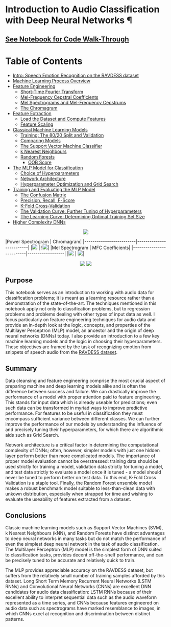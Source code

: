 # Introduction to Audio Classification with Deep Neural Networks ¶
## [See Notebook for Code Walk-Through](https://nbviewer.jupyter.org/github/IliaZenkov/audio-classification-dnn/blob/master/audio_classification_dnns.ipynb)
<!--TABLE OF CONTENTS-->
# Table of Contents
  - [Intro: Speech Emotion Recognition on the RAVDESS dataset](https://nbviewer.jupyter.org/github/IliaZenkov/speech-emotion-recognition/blob/master/audio_classification_dnns.ipynb#Intro:-Speech-Emotion-Recognition-on-the-RAVDESS-dataset)
  - [Machine Learning Process Overview](https://nbviewer.jupyter.org/github/IliaZenkov/speech-emotion-recognition/blob/master/audio_classification_dnns.ipynb#Machine-Learning-Process-Overview)
  - [Feature Engineering](https://nbviewer.jupyter.org/github/IliaZenkov/speech-emotion-recognition/blob/master/audio_classification_dnns.ipynb#Feature-Engineering)
    - [Short-Time Fourier Transform](https://nbviewer.jupyter.org/github/IliaZenkov/speech-emotion-recognition/blob/master/audio_classification_dnns.ipynb#Short-Time-Fourier-Transform)
    - [Mel-Frequency Cepstral Coefficients](https://nbviewer.jupyter.org/github/IliaZenkov/speech-emotion-recognition/blob/master/audio_classification_dnns.ipynb#Mel-Frequency-Cepstral-Coefficients)
    - [Mel Spectrograms and Mel-Frequency Cepstrums](https://nbviewer.jupyter.org/github/IliaZenkov/speech-emotion-recognition/blob/master/audio_classification_dnns.ipynb#Mel-Spectrograms-and-Mel-Frequency-Cepstrums)
    - [The Chromagram](https://nbviewer.jupyter.org/github/IliaZenkov/speech-emotion-recognition/blob/master/audio_classification_dnns.ipynb#The-Chromagram)
  - [Feature Extraction](https://nbviewer.jupyter.org/github/IliaZenkov/speech-emotion-recognition/blob/master/audio_classification_dnns.ipynb#Feature-Extraction)
    - [Load the Dataset and Compute Features](https://nbviewer.jupyter.org/github/IliaZenkov/speech-emotion-recognition/blob/master/audio_classification_dnns.ipynb#Load-the-Dataset-and-Compute-Features)
    - [Feature Scaling](https://nbviewer.jupyter.org/github/IliaZenkov/speech-emotion-recognition/blob/master/audio_classification_dnns.ipynb#Feature-Scaling)
  - [Classical Machine Learning Models](https://nbviewer.jupyter.org/github/IliaZenkov/speech-emotion-recognition/blob/master/audio_classification_dnns.ipynb#Classical-Machine-Learning-Models)
    - [Training: The 80/20 Split and Validation](https://nbviewer.jupyter.org/github/IliaZenkov/speech-emotion-recognition/blob/master/audio_classification_dnns.ipynb#Training:-The-80/20-Split-and-Validation)
    - [Comparing Models](https://nbviewer.jupyter.org/github/IliaZenkov/speech-emotion-recognition/blob/master/audio_classification_dnns.ipynb#Comparing-Models)
    - [The Support Vector Machine Classifier](https://nbviewer.jupyter.org/github/IliaZenkov/speech-emotion-recognition/blob/master/audio_classification_dnns.ipynb#The-Support-Vector-Machine-Classifier)
    - [k Nearest Neighbours](https://nbviewer.jupyter.org/github/IliaZenkov/speech-emotion-recognition/blob/master/audio_classification_dnns.ipynb#k-Nearest-Neighbours)
    - [Random Forests](https://nbviewer.jupyter.org/github/IliaZenkov/speech-emotion-recognition/blob/master/audio_classification_dnns.ipynb#Random-Forests)
        - [OOB Score](https://nbviewer.jupyter.org/github/IliaZenkov/speech-emotion-recognition/blob/master/audio_classification_dnns.ipynb#OOB-Score)
  - [The MLP Model for Classification](https://nbviewer.jupyter.org/github/IliaZenkov/speech-emotion-recognition/blob/master/audio_classification_dnns.ipynb#The-MLP-Model-for-Classification)
    - [Choice of Hyperparameters](https://nbviewer.jupyter.org/github/IliaZenkov/speech-emotion-recognition/blob/master/audio_classification_dnns.ipynb#Choice-of-Hyperparameters)
    - [Network Architecture](https://nbviewer.jupyter.org/github/IliaZenkov/speech-emotion-recognition/blob/master/audio_classification_dnns.ipynb#Network-Architecture)
    - [Hyperparameter Optimization and Grid Search](https://nbviewer.jupyter.org/github/IliaZenkov/speech-emotion-recognition/blob/master/audio_classification_dnns.ipynb#Hyperparameter-Optimization-and-Grid-Search)
  - [Training and Evaluating the MLP Model](https://nbviewer.jupyter.org/github/IliaZenkov/speech-emotion-recognition/blob/master/audio_classification_dnns.ipynb#Training-and-Evaluating-the-MLP-Model)
    - [The Confusion Matrix](https://nbviewer.jupyter.org/github/IliaZenkov/speech-emotion-recognition/blob/master/audio_classification_dnns.ipynb#The-Confusion-Matrix)
    - [Precision, Recall, F-Score](https://nbviewer.jupyter.org/github/IliaZenkov/speech-emotion-recognition/blob/master/audio_classification_dnns.ipynb#Precision,-Recall,-F-Score)
    - [K-Fold Cross-Validation](https://nbviewer.jupyter.org/github/IliaZenkov/speech-emotion-recognition/blob/master/audio_classification_dnns.ipynb#K-Fold-Cross-Validation)
    - [The Validation Curve: Further Tuning of Hyperparameters](https://nbviewer.jupyter.org/github/IliaZenkov/speech-emotion-recognition/blob/master/audio_classification_dnns.ipynb#The-Validation-Curve:-Further-Tuning-of-Hyperparameters)
    - [The Learning Curve: Determining Optimal Training Set Size](https://nbviewer.jupyter.org/github/IliaZenkov/speech-emotion-recognition/blob/master/audio_classification_dnns.ipynb#The-Learning-Curve:-Determining-Optimal-Training-Set-Size)
  - [Higher Complexity DNNs](https://nbviewer.jupyter.org/github/IliaZenkov/speech-emotion-recognition/blob/master/audio_classification_dnns.ipynb#Higher-Complexity-DNNs)


<p align="center">
<img src="https://raw.githubusercontent.com/IliaZenkov/dnn-audio-classification/master/example/waveform.GIF"></p>
|Power Spectrogram     |  Chromagram|
|-------------------------|-------------------------|
|<img src="https://raw.githubusercontent.com/IliaZenkov/dnn-audio-classification/master/example/powerspec.GIF">  |  !<img src="https://raw.githubusercontent.com/IliaZenkov/dnn-audio-classification/master/example/chroma.GIF">|
|Mel Spectrogram           |  MFC Coefficients|
|--------------------------|------------------|
|<img src="https://raw.githubusercontent.com/IliaZenkov/dnn-audio-classification/master/example/melspec.GIF">  |  <img src="https://raw.githubusercontent.com/IliaZenkov/dnn-audio-classification/master/example/mfcc.GIF">|
<p align="center"><img src="https://raw.githubusercontent.com/IliaZenkov/dnn-audio-classification/master/example/confmatrix.GIF">
<img src="https://raw.githubusercontent.com/IliaZenkov/dnn-audio-classification/master/example/learncurve.GIF"></p>


## Purpose
This notebook serves as an introduction to working with audio data for classification problems; it is meant as a learning resource rather than a demonstration of the state-of-the-art. The techniques mentioned in this notebook apply not only to classification problems, but to regression problems and problems dealing with other types of input data as well. I focus particularly on feature engineering techniques for audio data and provide an in-depth look at the logic, concepts, and properties of the Multilayer Perceptron (MLP) model, an ancestor and the origin of deep neural networks (DNNs) today. I also provide an introduction to a few key machine learning models and the logic in choosing their hyperparameters. These objectives are framed by the task of recognizing emotion from snippets of speech audio from the [RAVDESS dataset](https://smartlaboratory.org/ravdess/).

## Summary
Data cleansing and feature engineering comprise the most crucial aspect of preparing machine and deep learning models alike and is often the difference between success and failure. We can drastically improve the performance of a model with proper attention paid to feature engineering. This stands for input data which is already useable for predictions; even such data can be transformed in myriad ways to improve predictive performance. For features to be useful in classification they must encompass sufficient variance between different classes. We can further improve the performance of our models by understanding the influence of and precisely tuning their hyperparameters, for which there are algorithmic aids such as Grid Search.

Network architecture is a critical factor in determining the computational complexity of DNNs; often, however, simpler models with just one hidden layer perform better than more complicated models. The importance of proper model evaluation cannot be overstressed: training data should be used strictly for training a model, validation data strictly for tuning a model, and test data strictly to evaluate a model once it is tuned - a model should never be tuned to perform better on test data. To this end, K-Fold Cross Validation is a staple tool. Finally, the Random Forest ensemble model makes a robust benchmark model suitable to less-than-clean data with unkown distribution, especially when strapped for time and wishing to evaluate the useability of features extracted from a dataset.

## Conclusions
Classic machine learning models such as Support Vector Machines (SVM), k Nearest Neighbours (kNN), and Random Forests have distinct advantages to deep neural networks in many tasks but do not match the performance of even the simplest deep neural network in the task of audio classification. The Multilayer Perceptron (MLP) model is the simplest form of DNN suited to classification tasks, provides decent off-the-shelf performance, and can be precisely tuned to be accurate and relatively quick to train.

The MLP provides appreciable accuracy on the RAVDESS dataset, but suffers from the relatively small number of training samples afforded by this dataset. Long Short Term Memory Recurrent Neural Networks (LSTM RNNs) and Convolutional Neural Networks (CNNs) are excellent DNN candidates for audio data classification: LSTM RNNs because of their excellent ability to interpret sequential data such as the audio waveform represented as a time series, and CNNs because features engineered on audio data such as spectrograms have marked resemblance to images, in which CNNs excel at recognition and discrimination between distinct patterns.
